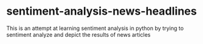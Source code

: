 # sentiment-analysis-news-headlines
This is an attempt at learning sentiment analysis in python by trying to sentiment analyze and depict the results of news articles
